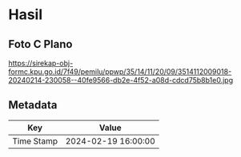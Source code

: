 # Hasil

## Foto C Plano

https://sirekap-obj-formc.kpu.go.id/7f49/pemilu/ppwp/35/14/11/20/09/3514112009018-20240214-230058--40fe9566-db2e-4f52-a08d-cdcd75b8b1e0.jpg


## Metadata

| Key        | Value               |
| ---------- | ------------------- |
| Time Stamp | 2024-02-19 16:00:00 |



